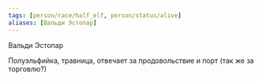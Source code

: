 ```yaml
---
tags: [person/race/half_elf, person/status/alive]
aliases: [Вальди Эстопар]
---
```


Вальди Эстопар

Полуэльфийка, травница, отвечает за продовольствие и порт (так же за торговлю?)
